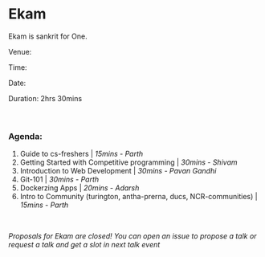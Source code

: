 # Ekam
Ekam is sankrit for One.

Venue:

Time: 

Date: 

Duration: 2hrs 30mins
<br><br><br>
### Agenda:

1. Guide to cs-freshers | _15mins - Parth_
2. Getting Started with Competitive programming | _30mins - Shivam_
3. Introduction to Web Development | _30mins - Pavan Gandhi_
4. Git-101 | _30mins - Parth_
5. Dockerzing Apps | _20mins - Adarsh_
5. Intro to Community (turington, antha-prerna, ducs, NCR-communities) | _15mins - Parth_

<br>
 

_Proposals for Ekam are closed! You can open an issue to propose a talk or request a talk and get a slot in next talk event_

